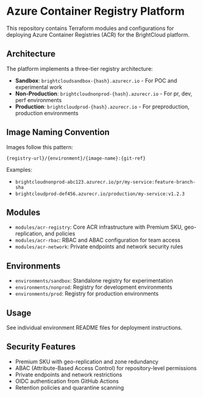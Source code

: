 # Azure Container Registry Platform

This repository contains Terraform modules and configurations for deploying Azure Container Registries (ACR) for the BrightCloud platform.

## Architecture

The platform implements a three-tier registry architecture:

- **Sandbox**: `brightcloudsandbox-{hash}.azurecr.io` - For POC and experimental work
- **Non-Production**: `brightcloudnonprod-{hash}.azurecr.io` - For pr, dev, perf environments
- **Production**: `brightcloudprod-{hash}.azurecr.io` - For preproduction, production environments

## Image Naming Convention

Images follow this pattern:
```
{registry-url}/{environment}/{image-name}:{git-ref}
```

Examples:
- `brightcloudnonprod-abc123.azurecr.io/pr/my-service:feature-branch-sha`
- `brightcloudprod-def456.azurecr.io/production/my-service:v1.2.3`

## Modules

- `modules/acr-registry`: Core ACR infrastructure with Premium SKU, geo-replication, and policies
- `modules/acr-rbac`: RBAC and ABAC configuration for team access
- `modules/acr-network`: Private endpoints and network security rules

## Environments

- `environments/sandbox`: Standalone registry for experimentation
- `environments/nonprod`: Registry for development environments
- `environments/prod`: Registry for production environments

## Usage

See individual environment README files for deployment instructions.

## Security Features

- Premium SKU with geo-replication and zone redundancy
- ABAC (Attribute-Based Access Control) for repository-level permissions
- Private endpoints and network restrictions
- OIDC authentication from GitHub Actions
- Retention policies and quarantine scanning